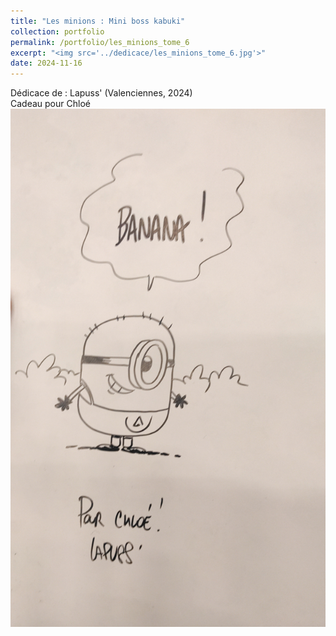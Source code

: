 ```yaml
---
title: "Les minions : Mini boss kabuki"
collection: portfolio
permalink: /portfolio/les_minions_tome_6
excerpt: "<img src='../dedicace/les_minions_tome_6.jpg'>"
date: 2024-11-16
---
```


Dédicace de : Lapuss' (Valenciennes, 2024)<br>Cadeau pour Chloé
<img src='../dedicace/les_minions_tome_6.jpg'>